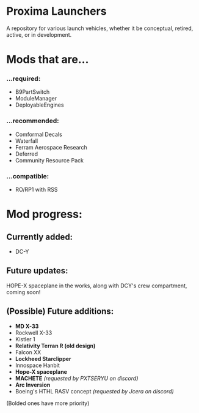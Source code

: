 # Proxima Launchers
A repository for various launch vehicles, whether it be conceptual, retired, active, or in development.

# Mods that are...
### ...required:
- B9PartSwitch
- ModuleManager
- DeployableEngines

### ...recommended:
- Comformal Decals
- Waterfall
- Ferram Aerospace Research
- Deferred
- Community Resource Pack

### ...compatible:
- RO/RP1 with RSS

# Mod progress:
## Currently added:
- DC-Y

## Future updates:
HOPE-X spaceplane in the works, along with DCY's crew compartment, coming soon!

## (Possible) Future additions:
- **MD X-33**
- Rockwell X-33
- Kistler 1
- **Relativity Terran R (old design)**
- Falcon XX
- **Lockheed Starclipper**
- Innospace Hanbit
- **Hope-X spaceplane**
- **MACHETE** *(requested by PXTSERYU on discord)*
- **Arc Inversion**
- Boeing's HTHL RASV concept *(requested by Jcera on discord)*

(Bolded ones have more priority)
